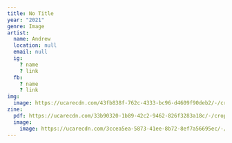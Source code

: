 ```yaml
---
title: No Title
year: "2021"
genre: Image
artist:
  name: Andrew
  location: null
  email: null
  ig:
    ? name
    ? link
  fb:
    ? name
    ? link
img:
  image: https://ucarecdn.com/43fb838f-762c-4333-bc96-d4609f90deb2/-/crop/2224x1668/82,0/-/preview/IMG_1082.jpg
zine:
  pdf: https://ucarecdn.com/33b90320-1b89-42c2-9462-826f3283a18c/-/crop/2224x1668/82,0/-/preview/IMG_1082.jpg
  image:
    image: https://ucarecdn.com/3ccea5ea-5873-41ee-8b72-8ef7a56695ec/-/crop/2224x1668/82,0/-/preview/IMG_1082.jpg
---
```

